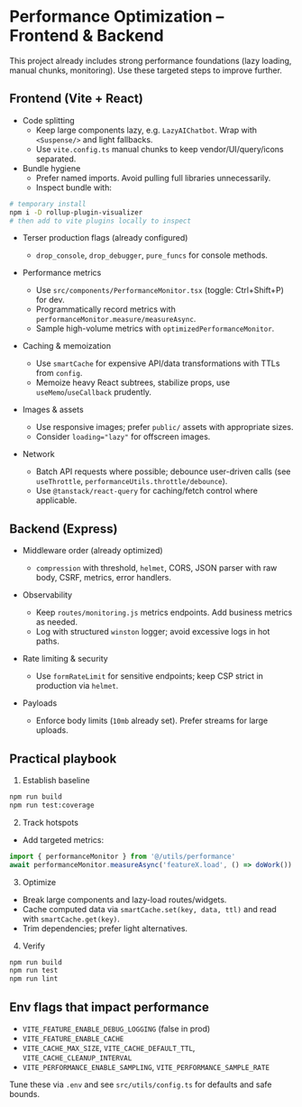 # Performance Optimization – Frontend & Backend

This project already includes strong performance foundations (lazy loading, manual chunks, monitoring). Use these targeted steps to improve further.

## Frontend (Vite + React)

- Code splitting
  - Keep large components lazy, e.g. `LazyAIChatbot`. Wrap with `<Suspense/>` and light fallbacks.
  - Use `vite.config.ts` manual chunks to keep vendor/UI/query/icons separated.
- Bundle hygiene
  - Prefer named imports. Avoid pulling full libraries unnecessarily.
  - Inspect bundle with:

```bash
# temporary install
npm i -D rollup-plugin-visualizer
# then add to vite plugins locally to inspect
```

- Terser production flags (already configured)
  - `drop_console`, `drop_debugger`, `pure_funcs` for console methods.
- Performance metrics
  - Use `src/components/PerformanceMonitor.tsx` (toggle: Ctrl+Shift+P) for dev.
  - Programmatically record metrics with `performanceMonitor.measure/measureAsync`.
  - Sample high-volume metrics with `optimizedPerformanceMonitor`.

- Caching & memoization
  - Use `smartCache` for expensive API/data transformations with TTLs from `config`.
  - Memoize heavy React subtrees, stabilize props, use `useMemo`/`useCallback` prudently.

- Images & assets
  - Use responsive images; prefer `public/` assets with appropriate sizes.
  - Consider `loading="lazy"` for offscreen images.

- Network
  - Batch API requests where possible; debounce user-driven calls (see `useThrottle`, `performanceUtils.throttle/debounce`).
  - Use `@tanstack/react-query` for caching/fetch control where applicable.

## Backend (Express)

- Middleware order (already optimized)
  - `compression` with threshold, `helmet`, CORS, JSON parser with raw body, CSRF, metrics, error handlers.
- Observability
  - Keep `routes/monitoring.js` metrics endpoints. Add business metrics as needed.
  - Log with structured `winston` logger; avoid excessive logs in hot paths.

- Rate limiting & security
  - Use `formRateLimit` for sensitive endpoints; keep CSP strict in production via `helmet`.

- Payloads
  - Enforce body limits (`10mb` already set). Prefer streams for large uploads.

## Practical playbook

1) Establish baseline

```bash
npm run build
npm run test:coverage
```

2) Track hotspots

- Add targeted metrics:

```ts
import { performanceMonitor } from '@/utils/performance'
await performanceMonitor.measureAsync('featureX.load', () => doWork())
```

3) Optimize

- Break large components and lazy-load routes/widgets.
- Cache computed data via `smartCache.set(key, data, ttl)` and read with `smartCache.get(key)`.
- Trim dependencies; prefer light alternatives.

4) Verify

```bash
npm run build
npm run test
npm run lint
```

## Env flags that impact performance

- `VITE_FEATURE_ENABLE_DEBUG_LOGGING` (false in prod)
- `VITE_FEATURE_ENABLE_CACHE`
- `VITE_CACHE_MAX_SIZE`, `VITE_CACHE_DEFAULT_TTL`, `VITE_CACHE_CLEANUP_INTERVAL`
- `VITE_PERFORMANCE_ENABLE_SAMPLING`, `VITE_PERFORMANCE_SAMPLE_RATE`

Tune these via `.env` and see `src/utils/config.ts` for defaults and safe bounds.
